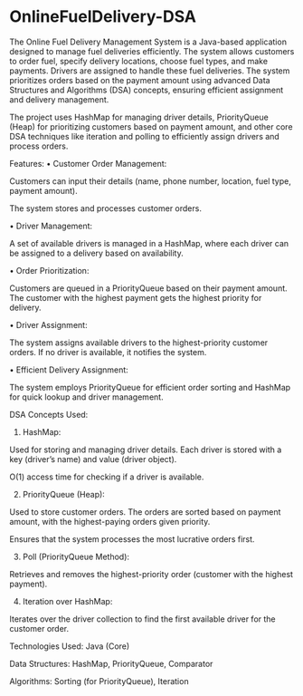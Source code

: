 # OnlineFuelDelivery-DSA
The Online Fuel Delivery Management System is a Java-based application designed to manage fuel deliveries efficiently. The system allows customers to order fuel, specify delivery locations, choose fuel types, and make payments. Drivers are assigned to handle these fuel deliveries. The system prioritizes orders based on the payment amount using advanced Data Structures and Algorithms (DSA) concepts, ensuring efficient assignment and delivery management.

The project uses HashMap for managing driver details, PriorityQueue (Heap) for prioritizing customers based on payment amount, and other core DSA techniques like iteration and polling to efficiently assign drivers and process orders.

Features:
• Customer Order Management:

Customers can input their details (name, phone number, location, fuel type, payment amount).

The system stores and processes customer orders.

• Driver Management:

A set of available drivers is managed in a HashMap, where each driver can be assigned to a delivery based on availability.

• Order Prioritization:

Customers are queued in a PriorityQueue based on their payment amount. The customer with the highest payment gets the highest priority for delivery.

• Driver Assignment:

The system assigns available drivers to the highest-priority customer orders. If no driver is available, it notifies the system.

• Efficient Delivery Assignment:

The system employs PriorityQueue for efficient order sorting and HashMap for quick lookup and driver management.

DSA Concepts Used:
1. HashMap:

Used for storing and managing driver details. Each driver is stored with a key (driver’s name) and value (driver object).

O(1) access time for checking if a driver is available.

2. PriorityQueue (Heap):

Used to store customer orders. The orders are sorted based on payment amount, with the highest-paying orders given priority.

Ensures that the system processes the most lucrative orders first.

3. Poll (PriorityQueue Method):

Retrieves and removes the highest-priority order (customer with the highest payment).

4. Iteration over HashMap:

Iterates over the driver collection to find the first available driver for the customer order.

Technologies Used:
Java (Core)

Data Structures: HashMap, PriorityQueue, Comparator

Algorithms: Sorting (for PriorityQueue), Iteration


